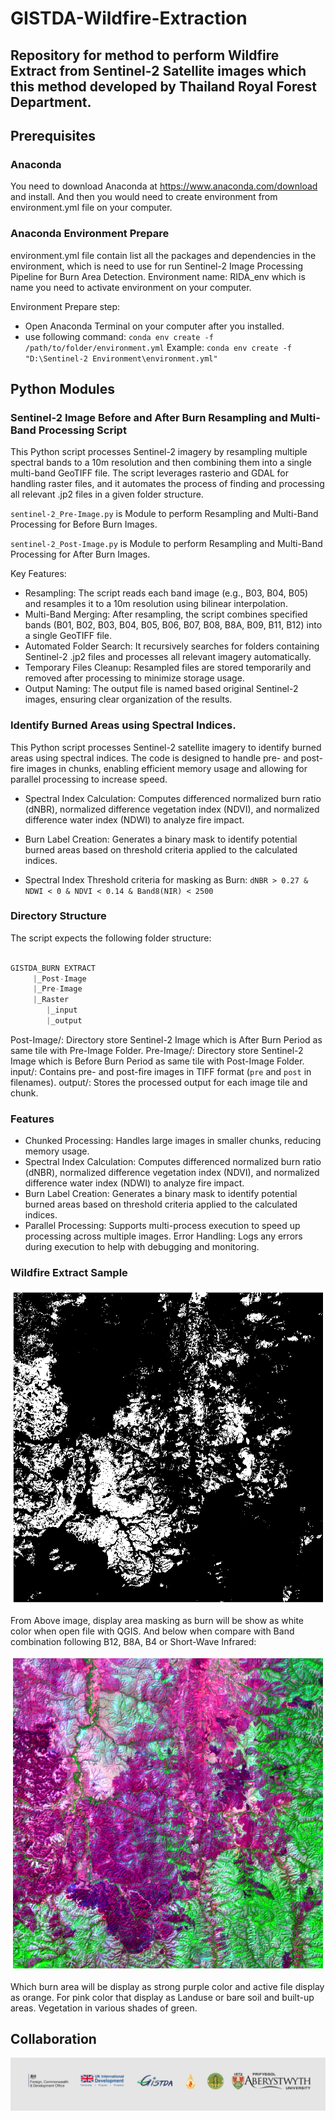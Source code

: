 # GISTDA-Wildfire-Extraction

## Repository for method to perform Wildfire Extract from Sentinel-2 Satellite images which this method developed by Thailand Royal Forest Department.

## Prerequisites
### Anaconda
You need to download Anaconda at https://www.anaconda.com/download and install. And then you would need to create environment from environment.yml file on your computer.

### Anaconda Environment Prepare
environment.yml file contain list all the packages and dependencies in the environment, which is need to use for run Sentinel-2 Image Processing Pipeline for Burn Area Detection.
Environment name: RIDA_env which is name you need to activate environment on your computer.

Environment Prepare step:
- Open Anaconda Terminal on your computer after you installed.
- use following command: ```conda env create -f /path/to/folder/environment.yml```
Example: ```conda env create -f "D:\Sentinel-2 Environment\environment.yml"```

## Python Modules
### Sentinel-2 Image Before and After Burn Resampling and Multi-Band Processing Script
This Python script processes Sentinel-2 imagery by resampling multiple spectral bands to a 10m resolution and then combining them into a single multi-band GeoTIFF file. The script leverages rasterio and GDAL for handling raster files, and it automates the process of finding and processing all relevant .jp2 files in a given folder structure.

```sentinel-2_Pre-Image.py``` is Module to perform Resampling and Multi-Band Processing for Before Burn Images.

```sentinel-2_Post-Image.py``` is Module to perform Resampling and Multi-Band Processing for After Burn Images.

Key Features:
- Resampling: The script reads each band image (e.g., B03, B04, B05) and resamples it to a 10m resolution using bilinear interpolation.
- Multi-Band Merging: After resampling, the script combines specified bands (B01, B02, B03, B04, B05, B06, B07, B08, B8A, B09, B11, B12) into a single GeoTIFF file.
- Automated Folder Search: It recursively searches for folders containing Sentinel-2 .jp2 files and processes all relevant imagery automatically.
- Temporary Files Cleanup: Resampled files are stored temporarily and removed after processing to minimize storage usage.
- Output Naming: The output file is named based original Sentinel-2 images, ensuring clear organization of the results.

### Identify Burned Areas using Spectral Indices.

This Python script processes Sentinel-2 satellite imagery to identify burned areas using spectral indices. The code is designed to handle pre- and post-fire images in chunks, enabling efficient memory usage and allowing for parallel processing to increase speed.

- Spectral Index Calculation: Computes differenced normalized burn ratio (dNBR), normalized difference vegetation index (NDVI), and normalized difference water index (NDWI) to analyze fire impact.

- Burn Label Creation: Generates a binary mask to identify potential burned areas based on threshold criteria applied to the calculated indices. 

- Spectral Index Threshold criteria for masking as Burn: ```dNBR > 0.27 & NDWI < 0 & NDVI < 0.14 & Band8(NIR) < 2500```

### Directory Structure
The script expects the following folder structure:

```python

GISTDA_BURN EXTRACT
     |_Post-Image
     |_Pre-Image
     |_Raster
        |_input
        |_output
```

Post-Image/: Directory store Sentinel-2 Image which is After Burn Period as same tile with Pre-Image Folder.
Pre-Image/: Directory store Sentinel-2 Image which is Before Burn Period as same tile with Post-Image Folder.
input/: Contains pre- and post-fire images in TIFF format (```pre``` and ```post``` in filenames).
output/: Stores the processed output for each image tile and chunk.

### Features
- Chunked Processing: Handles large images in smaller chunks, reducing memory usage.
- Spectral Index Calculation: Computes differenced normalized burn ratio (dNBR), normalized difference vegetation index (NDVI), and normalized difference water index (NDWI) to analyze fire impact.
- Burn Label Creation: Generates a binary mask to identify potential burned areas based on threshold criteria applied to the calculated indices.
- Parallel Processing: Supports multi-process execution to speed up processing across multiple images.
Error Handling: Logs any errors during execution to help with debugging and monitoring.

### Wildfire Extract Sample
![png](Wildfire_Extract_Sample.png)

From Above image, display area masking as burn will be show as white color when open file with QGIS. And below when compare with Band combination following B12, B8A, B4 or Short-Wave Infrared:

![png](Band_Combination_Example.png)

Which burn area will be display as strong purple color and active file display as orange. For pink color that display as Landuse or bare soil and built-up areas. Vegetation in various shades of green.

## Collaboration

![png](verythank.png)